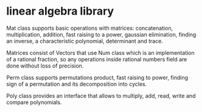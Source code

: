 # linear algebra library



Mat class supports basic operations with matrices: concatenation, multiplication, addition, fast raising to a power, gaussian elimination, finding an inverse, a characteristic polynomial, determinant and trace.

Matrices consist of Vectors that use Num class which is an implementation of a rational fraction, so any operations inside rational numbers field are done without loss of precision.

Perm class supports permutations product, fast raising to power, finding sign of a permutation and its decomposition into cycles.

Poly class provides an interface that allows to multiply, add, read, write and compare polynomials.